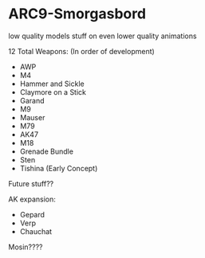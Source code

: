 # ARC9-Smorgasbord
low quality models stuff on even lower quality animations

12 Total Weapons: (In order of development)
- AWP 
- M4
- Hammer and Sickle
- Claymore on a Stick
- Garand
- M9
- Mauser
- M79
- AK47
- M18
- Grenade Bundle
- Sten
- Tishina (Early Concept)


Future stuff??

AK expansion:
- Gepard
- Verp
- Chauchat

Mosin????